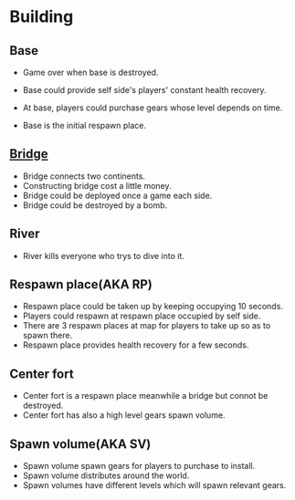 # Building

## Base

- Game over when base is destroyed.

- Base could provide self side's players' constant health recovery.

- At base, players could purchase gears whose level depends on time.

- Base is the initial respawn place.

## [Bridge](https://github.com/Trevor802/Tac/blob/master/GameDesignDocument/Buildings/Bridge.md)
- Bridge connects two continents.
- Constructing bridge cost a little money.
- Bridge could be deployed once a game each side.
- Bridge could be destroyed by a bomb.

## River
- River kills everyone who trys to dive into it.

## Respawn place(AKA RP)
- Respawn place could be taken up by keeping occupying 10 seconds.
- Players could respawn at respawn place occupied by self side.
- There are 3 respawn places at map for players to take up so as to spawn there.
- Respawn place provides health recovery for a few seconds.

## Center fort
- Center fort is a respawn place meanwhile a bridge but connot be destroyed.
- Center fort has also a high level gears spawn volume.

## Spawn volume(AKA SV)
- Spawn volume spawn gears for players to purchase to install.
- Spawn volume distributes around the world.
- Spawn volumes have different levels which will spawn relevant gears.